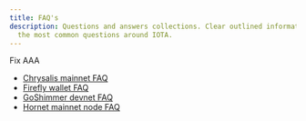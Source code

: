 ```yaml
---
title: FAQ's
description: Questions and answers collections. Clear outlined information for
  the most common questions around IOTA.
---
```


Fix AAA

- [Chrysalis mainnet FAQ](/chrysalis-docs/faq)
- [Firefly wallet FAQ](/learn/wallets/firefly/faq-and-troubleshooting)
- [GoShimmer devnet FAQ](/goshimmer/faq)
- [Hornet mainnet node FAQ](/hornet/faq)
